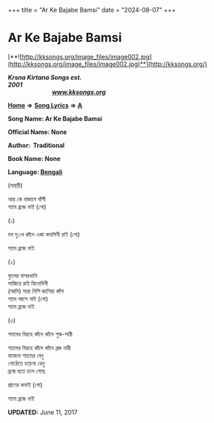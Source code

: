 +++
title = "Ar Ke Bajabe Bamsi"
date = "2024-08-07"
+++

# Ar Ke Bajabe Bamsi
[**![http://kksongs.org/image_files/image002.jpg](http://kksongs.org/image_files/image002.jpg)**](http://kksongs.org/)

**_Krsna Kirtana Songs est. 2001_**                                                                                                                                                 **_www.kksongs.org_**

**[Home](http://kksongs.org/)** **⇒** **[Song Lyrics](http://kksongs.org/lyrics.html)** **⇒** **[A](http://kksongs.org/songs/song_a.html)**

**Song Name: Ar Ke Bajabe Bamsi**

**Official Name: None**

**Author:  Traditional**

**Book Name: None**

**Language: [Bengali](http://kksongs.org/language/list/bengali.html)**

(অস্থয়ী)

আর কে বাজাবে বাঁশী  
শ্যাম ব্রজে নাই (গো)

(১)

মন দু:খে কাঁদে একা কমলিনী রাই (গো)

শ্যাম ব্রজে নাই

(২)

ফুলের বাসরখানি  
সাজিয়ে রাই বিনোদিনী  
(আমি) সারা নিশি জাগিয়া কাঁপ  
শ্যাম আসে নাই (গো)  
শ্যাম ব্রজে নাই

(৩)

শ্যামের বিরহে কাঁদে কাঁদে শুক\-সারী

শ্যামের বিরহে কাঁদে কাঁদে ব্রজ নারী  
বাজেনা শ্যামের বেনু  
গোঠেতে চড়েনা ধেনু  
ব্রজে হতে চলে গেছে

প্রাণের কনাই (গো)

শ্যাম ব্রজে নাই

**UPDATED:** June 11, 2017